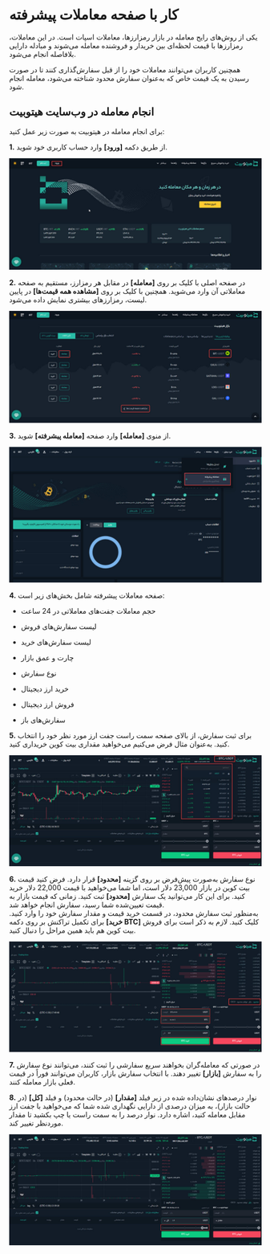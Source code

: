 # کار با صفحه معاملات پیشرفته
یکی از روش‌های رایج معامله در بازار رمزارزها، معاملات اسپات است. در این معاملات، رمزارزها با قیمت لحظه‌ای بین خریدار و فروشنده  معامله می‌شوند و مبادله  دارایی بلافاصله انجام می‌شود.

همچنین کاربران می‌توانند معاملات خود را از قبل سفارش‌گذاری کنند تا در صورت رسیدن به یک قیمت خاص که به‌عنوان سفارش محدود شناخته می‌شود، معامله انجام شود.

## انجام معامله در وب‌سایت هیتوبیت
برای انجام معامله در هیتوبیت به صورت زیر عمل کنید:

**1.**	از طریق دکمه **[ورود]** وارد حساب کاربری خود شوید.

![ورود به حساب کاربری هیتوبیت](./Images/login.jpg)

**2.**	در صفحه اصلی با کلیک بر روی **[معامله]** در مقابل هر رمزارز،  مستقیم به صفحه معاملاتی آن وارد می‌شوید. همچنین با کلیک بر روی **[مشاهده همه قیمت‌ها]** در پایین لیست، رمزارزهای بیشتری نمایش داده می‌شود.

![لیست رمزارزها برای معامله](./Images/crypto-list-for-trade.jpg)

**3.** از منوی **[معامله]** وارد صفحه  **[معامله پیشرفته]** شوید.

![منوی معامله پیشرفته](./Images/advanced-trade-menu.jpg)

**4.**	صفحه معاملات پیشرفته شامل  بخش‌های زیر است:

- حجم معاملات جفت‌های معاملاتی در 24 ساعت 

- لیست سفارش‌های فروش

- لیست سفارش‌های خرید

- چارت و عمق بازار

- نوع سفارش

- خرید ارز دیجیتال

- فروش ارز دیجیتال

- سفارش‌های باز

**5.**	 برای ثبت سفارش، از بالای صفحه سمت راست جفت ارز مورد نظر خود را انتخاب کنید. به‌عنوان مثال فرض می‌کنیم می‌خواهید مقداری بیت کوین خریداری کنید.

![انتخاب جفت ارز](./Images/select-currency-pair.jpg) 

**6.** نوع سفارش به‌صورت پیش‌فرض بر روی گزینه **[محدود]** قرار دارد. فرض کنید قیمت بیت کوین در بازار 23,000 دلار است، اما شما می‌خواهید با قیمت 22,000 دلار خرید کنید. برای این کار می‌توانید یک سفارش **[محدود]** ثبت کنید. زمانی که قیمت بازار به قیمت تعیین‌شده شما رسید، سفارش انجام خواهد شد.  <br>
 به‌منظور ثبت سفارش محدود، در قسمت خرید قیمت و مقدار سفارش خود را وارد کنید. برای تکمیل تراکنش بر روی دکمه **[خرید BTC]** کلیک  کنید. لازم به ذکر است برای فروش بیت کوین هم باید  همین مراحل را دنبال کنید.

![سفارش محدود](./Images/limit-order.jpg)

**7.**  در صورتی که معامله‌گران بخواهند سریع سفارشی را ثبت کنند، می‌توانند نوع سفارش را به سفارش **[بازار]** تغییر دهند. با انتخاب  سفارش بازار، کاربران می‌توانند فوراً در قیمت فعلی بازار معامله کنند. 

**8.** نوار درصدهای نشان‌داده‌ شده در زیر فیلد **[مقدار]** (در حالت محدود) و فیلد **[کل]** (در حالت بازار)، به میزان درصدی از دارایی نگهداری شده شما که می‌خواهید با جفت ارز مقابل معامله کنید، اشاره دارد. نوار درصد را به سمت راست یا چپ بکشید تا مقدار موردنظر تغییر کند.

![تعیین مقدار معامله](./Images/set-amount.jpg)


